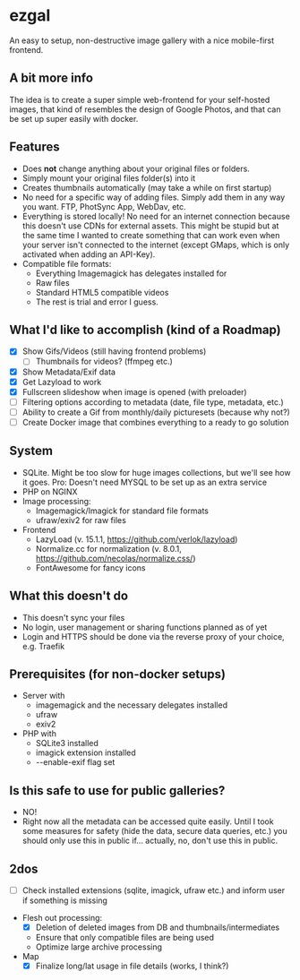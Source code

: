 # ezgal
An easy to setup, non-destructive image gallery with a nice mobile-first frontend.

## A bit more info
The idea is to create a super simple web-frontend for your self-hosted images, that kind of resembles the design of Google Photos, and that can be set up super easily with docker. 

## Features
* Does **not** change anything about your original files or folders.
* Simply mount your original files folder(s) into it
* Creates thumbnails automatically (may take a while on first startup)
* No need for a specific way of adding files. Simply add them in any way you want. FTP, PhotSync App, WebDav, etc.
* Everything is stored locally! No need for an internet connection because this doesn't use CDNs for external assets. This might be stupid but at the same time I wanted to create something that can work even when your server isn't connected to the internet (except GMaps, which is only activated when adding an API-Key).
* Compatible file formats: 
  * Everything Imagemagick has delegates installed for
  * Raw files
  * Standard HTML5 compatible videos
  * The rest is trial and error I guess.

## What I'd like to accomplish (kind of a Roadmap)
- [x] Show Gifs/Videos (still having frontend problems)
  - [ ] Thumbnails for videos? (ffmpeg etc.)
- [x] Show Metadata/Exif data
- [x] Get Lazyload to work
- [x] Fullscreen slideshow when image is opened (with preloader)
- [ ] Filtering options according to metadata (date, file type, metadata, etc.)
- [ ] Ability to create a Gif from monthly/daily picturesets (because why not?)
- [ ] Create Docker image that combines everything to a ready to go solution

## System
* SQLite. Might be too slow for huge images collections, but we'll see how it goes. Pro: Doesn't need MYSQL to be set up as an extra service
* PHP on NGINX
* Image processing:
  * Imagemagick/Imagick for standard file formats
  * ufraw/exiv2 for raw files
* Frontend
  * LazyLoad (v. 15.1.1, https://github.com/verlok/lazyload)
  * Normalize.cc for normalization (v. 8.0.1, https://github.com/necolas/normalize.css/)
  * FontAwesome for fancy icons

## What this doesn't do
* This doesn't sync your files
* No login, user management or sharing functions planned as of yet
* Login and HTTPS should be done via the reverse proxy of your choice, e.g. Traefik

## Prerequisites (for non-docker setups)
* Server with
  * imagemagick and the necessary delegates installed
  * ufraw
  * exiv2
* PHP with
  * SQLite3 installed
  * imagick extension installed
  * --enable-exif flag set

 ## Is this safe to use for public galleries?
 * NO!
 * Right now all the metadata can be accessed quite easily. Until I took some measures for safety (hide the data, secure data queries, etc.) you should only use this in public if... actually, no, don't use this in public.

## 2dos
* [ ] Check installed extensions (sqlite, imagick, ufraw etc.) and inform user if something is missing

* Flesh out processing:
  * [x] Deletion of deleted images from DB and thumbnails/intermediates
  * Ensure that only compatible files are being used
  * Optimize large archive processing
* Map
  * [x] Finalize long/lat usage in file details (works, I think?)